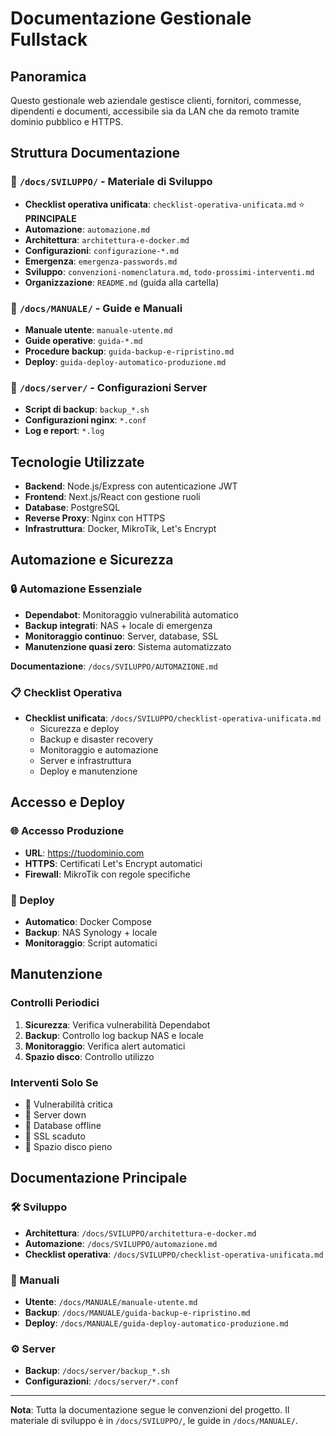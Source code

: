 # Documentazione Gestionale Fullstack

## Panoramica

Questo gestionale web aziendale gestisce clienti, fornitori, commesse, dipendenti e documenti, accessibile sia da LAN che da remoto tramite dominio pubblico e HTTPS.

## Struttura Documentazione

### 📁 `/docs/SVILUPPO/` - Materiale di Sviluppo
- **Checklist operativa unificata**: `checklist-operativa-unificata.md` ⭐ **PRINCIPALE**
- **Automazione**: `automazione.md`
- **Architettura**: `architettura-e-docker.md`
- **Configurazioni**: `configurazione-*.md`
- **Emergenza**: `emergenza-passwords.md`
- **Sviluppo**: `convenzioni-nomenclatura.md`, `todo-prossimi-interventi.md`
- **Organizzazione**: `README.md` (guida alla cartella)

### 📁 `/docs/MANUALE/` - Guide e Manuali
- **Manuale utente**: `manuale-utente.md`
- **Guide operative**: `guida-*.md`
- **Procedure backup**: `guida-backup-e-ripristino.md`
- **Deploy**: `guida-deploy-automatico-produzione.md`

### 📁 `/docs/server/` - Configurazioni Server
- **Script di backup**: `backup_*.sh`
- **Configurazioni nginx**: `*.conf`
- **Log e report**: `*.log`

## Tecnologie Utilizzate

- **Backend**: Node.js/Express con autenticazione JWT
- **Frontend**: Next.js/React con gestione ruoli
- **Database**: PostgreSQL
- **Reverse Proxy**: Nginx con HTTPS
- **Infrastruttura**: Docker, MikroTik, Let's Encrypt

## Automazione e Sicurezza

### 🔒 Automazione Essenziale
- **Dependabot**: Monitoraggio vulnerabilità automatico
- **Backup integrati**: NAS + locale di emergenza
- **Monitoraggio continuo**: Server, database, SSL
- **Manutenzione quasi zero**: Sistema automatizzato

**Documentazione**: `/docs/SVILUPPO/AUTOMAZIONE.md`

### 📋 Checklist Operativa
- **Checklist unificata**: `/docs/SVILUPPO/checklist-operativa-unificata.md`
  - Sicurezza e deploy
  - Backup e disaster recovery
  - Monitoraggio e automazione
  - Server e infrastruttura
  - Deploy e manutenzione

## Accesso e Deploy

### 🌐 Accesso Produzione
- **URL**: https://tuodominio.com
- **HTTPS**: Certificati Let's Encrypt automatici
- **Firewall**: MikroTik con regole specifiche

### 🚀 Deploy
- **Automatico**: Docker Compose
- **Backup**: NAS Synology + locale
- **Monitoraggio**: Script automatici

## Manutenzione

### Controlli Periodici
1. **Sicurezza**: Verifica vulnerabilità Dependabot
2. **Backup**: Controllo log backup NAS e locale
3. **Monitoraggio**: Verifica alert automatici
4. **Spazio disco**: Controllo utilizzo

### Interventi Solo Se
- 🔴 Vulnerabilità critica
- 🔴 Server down
- 🔴 Database offline
- 🔴 SSL scaduto
- 🔴 Spazio disco pieno

## Documentazione Principale

### 🛠️ Sviluppo
- **Architettura**: `/docs/SVILUPPO/architettura-e-docker.md`
- **Automazione**: `/docs/SVILUPPO/automazione.md`
- **Checklist operativa**: `/docs/SVILUPPO/checklist-operativa-unificata.md`

### 📖 Manuali
- **Utente**: `/docs/MANUALE/manuale-utente.md`
- **Backup**: `/docs/MANUALE/guida-backup-e-ripristino.md`
- **Deploy**: `/docs/MANUALE/guida-deploy-automatico-produzione.md`

### ⚙️ Server
- **Backup**: `/docs/server/backup_*.sh`
- **Configurazioni**: `/docs/server/*.conf`

---

**Nota**: Tutta la documentazione segue le convenzioni del progetto. Il materiale di sviluppo è in `/docs/SVILUPPO/`, le guide in `/docs/MANUALE/`.